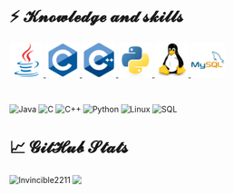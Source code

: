 # ⚡ 𝓚𝓷𝓸𝔀𝓵𝓮𝓭𝓰𝓮 𝓪𝓷𝓭 𝓼𝓴𝓲𝓵𝓵𝓼
<p align="left"> 
<a href="https://www.java.com" target="_blank"> <img src="https://raw.githubusercontent.com/devicons/devicon/master/icons/java/java-original.svg" alt="java" width="60" height="60"/> </a>
<a href="https://docs.microsoft.com/de-de/cpp/c-language/" target="_blank"> <img src="https://raw.githubusercontent.com/devicons/devicon/master/icons/c/c-original.svg" alt="c" width="60" height="60"/> </a>
<a href="https://docs.microsoft.com/de-de/cpp/cpp" target="_blank"> <img src="https://raw.githubusercontent.com/devicons/devicon/master/icons/cplusplus/cplusplus-original.svg" alt="cplusplus" width="60" height="60"/> </a>
<a href="https://www.python.org/" target="_blank"> <img src="https://raw.githubusercontent.com/devicons/devicon/master/icons/python/python-original.svg" alt="python" width="60" height="60"/> </a>
<a href="https://www.linux.org/" target="_blank"> <img src="https://raw.githubusercontent.com/devicons/devicon/master/icons/linux/linux-original.svg" alt="linux" width="60" height="60"/> </a>
<a href="https://www.mysql.com/" target="_blank"> <img src="https://raw.githubusercontent.com/devicons/devicon/master/icons/mysql/mysql-original-wordmark.svg" alt="mysql" width="60" height="60"/> </a> </p><br />

![Java](https://img.shields.io/badge/java-Advanced-green)
![C](https://img.shields.io/badge/c-Beginner-purple)
![C++](https://img.shields.io/badge/c++-Beginner-purple)
![Python](https://img.shields.io/badge/python-Beginner-purple)
![Linux](https://img.shields.io/badge/linux-Beginner-purple)
![SQL](https://img.shields.io/badge/sql-Good-yellow)

# 📈 𝓖𝓲𝓽𝓗𝓾𝓫 𝓢𝓽𝓪𝓽𝓼

<img align="center" src="https://github-readme-stats.vercel.app/api?username=Invincible2211&theme=midnight-purple&show_icons=true&locale=de" alt="Invincible2211" />

<img align="center" src="https://github-readme-stats.vercel.app/api/top-langs/?username=Invincible2211&theme=midnight-purple" />

<!-- <p><img  src="https://github-readme-stats.vercel.app/api/top-langs?username=Invincible2211&theme=jolly&show_icons=true&locale=en&layout=compact" alt="Invincible2211" /></p><br /> -->
<!-- <p><img align="center" src="https://github-readme-streak-stats.herokuapp.com/?user=Invincible2211&" alt="Invincible2211" /></p> -->

